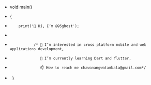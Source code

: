 - void main() 
-     {
-         print('👋 Hi, I’m @95ghost');
-         
-                /* 👀 I’m interested in cross platform mobile and web applications development,
-                   🌱 I’m currently learning Dart and flutter,
-                   📫 How to reach me chawanangwatambala@gmail.com*/
-      }

<!---
95ghost/95ghost is a ✨ special ✨ repository because its `README.md` (this file) appears on your GitHub profile.
You can click the Preview link to take a look at your changes.
--->
